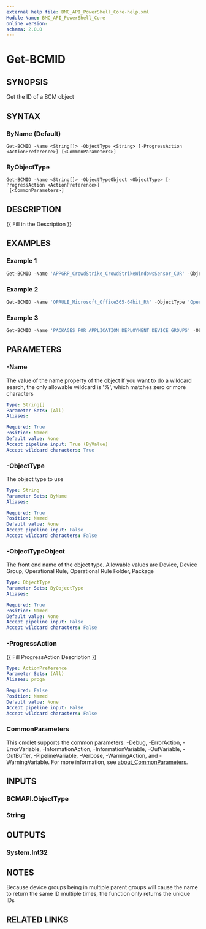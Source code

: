 ```yaml
---
external help file: BMC_API_PowerShell_Core-help.xml
Module Name: BMC_API_PowerShell_Core
online version:
schema: 2.0.0
---
```


# Get-BCMID

## SYNOPSIS

Get the ID of a BCM object

## SYNTAX

### ByName (Default)

```text
Get-BCMID -Name <String[]> -ObjectType <String> [-ProgressAction <ActionPreference>] [<CommonParameters>]
```

### ByObjectType

```text
Get-BCMID -Name <String[]> -ObjectTypeObject <ObjectType> [-ProgressAction <ActionPreference>]
 [<CommonParameters>]
```

## DESCRIPTION

{{ Fill in the Description }}

## EXAMPLES

### Example 1

```PowerShell
Get-BCMID -Name 'APPGRP_CrowdStrike_CrowdStrikeWindowsSensor_CUR' -ObjectType 'Device Group'
```

### Example 2

```PowerShell
Get-BCMID -Name 'OPRULE_Microsoft_Office365-64bit_R%' -ObjectType 'Operational Rule'
```

### Example 3

```PowerShell
Get-BCMID -Name 'PACKAGES_FOR_APPLICATION_DEPLOYMENT_DEVICE_GROUPS' -ObjectTypeObject '_DB_OBJECTTYPE_PACKAGEFOLDER_'
```

## PARAMETERS

### -Name

The value of the name property of the object
If you want to do a wildcard search, the only allowable wildcard is '%', which matches zero or more characters

```yaml
Type: String[]
Parameter Sets: (All)
Aliases:

Required: True
Position: Named
Default value: None
Accept pipeline input: True (ByValue)
Accept wildcard characters: True
```

### -ObjectType

The object type to use

```yaml
Type: String
Parameter Sets: ByName
Aliases:

Required: True
Position: Named
Default value: None
Accept pipeline input: False
Accept wildcard characters: False
```

### -ObjectTypeObject

The front end name of the object type.
Allowable values are Device, Device Group, Operational Rule, Operational Rule Folder, Package

```yaml
Type: ObjectType
Parameter Sets: ByObjectType
Aliases:

Required: True
Position: Named
Default value: None
Accept pipeline input: False
Accept wildcard characters: False
```

### -ProgressAction

{{ Fill ProgressAction Description }}

```yaml
Type: ActionPreference
Parameter Sets: (All)
Aliases: proga

Required: False
Position: Named
Default value: None
Accept pipeline input: False
Accept wildcard characters: False
```

### CommonParameters

This cmdlet supports the common parameters: -Debug, -ErrorAction, -ErrorVariable, -InformationAction, -InformationVariable, -OutVariable, -OutBuffer, -PipelineVariable, -Verbose, -WarningAction, and -WarningVariable. For more information, see [about_CommonParameters](http://go.microsoft.com/fwlink/?LinkID=113216).

## INPUTS

### BCMAPI.ObjectType

### String

## OUTPUTS

### System.Int32

## NOTES

Because device groups being in multiple parent groups will cause the name to return the same ID multiple times, the function only returns the unique IDs

## RELATED LINKS
